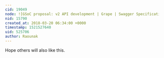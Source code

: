 ```yaml
---
cid: 19049
node: ![GSoC proposal: v2 API development | Grape | Swagger Specification](../notes/Raounak/02-21-2018/gsoc-proposal-v2-api-development)
nid: 15790
created_at: 2018-03-20 06:34:00 +0000
timestamp: 1521527640
uid: 525706
author: Raounak
---
```


Hope others will also like this. 